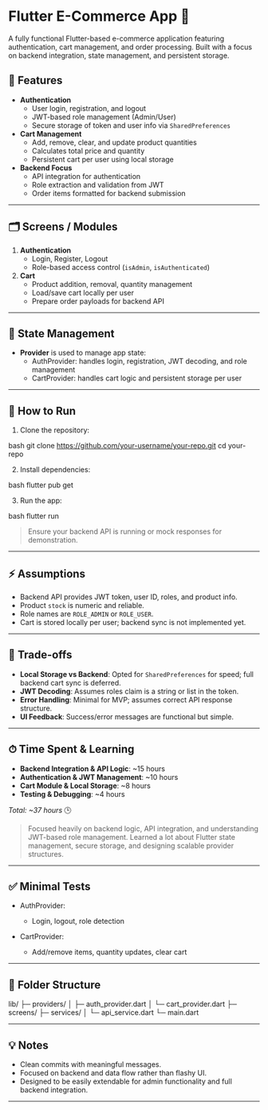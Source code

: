 
# Flutter E-Commerce App 🛒

A fully functional Flutter-based e-commerce application featuring authentication, cart management, and order processing. Built with a focus on backend integration, state management, and persistent storage.


## 🌟 Features

- **Authentication**
  - User login, registration, and logout
  - JWT-based role management (Admin/User)
  - Secure storage of token and user info via `SharedPreferences`
- **Cart Management**
  - Add, remove, clear, and update product quantities
  - Calculates total price and quantity
  - Persistent cart per user using local storage
- **Backend Focus**
  - API integration for authentication
  - Role extraction and validation from JWT
  - Order items formatted for backend submission

---

## 🗂 Screens / Modules

1. **Authentication**
   - Login, Register, Logout
   - Role-based access control (`isAdmin`, `isAuthenticated`)
2. **Cart**
   - Product addition, removal, quantity management
   - Load/save cart locally per user
   - Prepare order payloads for backend API

---

## 🧩 State Management

- **Provider** is used to manage app state:
  - AuthProvider: handles login, registration, JWT decoding, and role management
  - CartProvider: handles cart logic and persistent storage per user

---

## 🚀 How to Run

1. Clone the repository:

bash
git clone https://github.com/your-username/your-repo.git
cd your-repo


2. Install dependencies:

bash
flutter pub get


3. Run the app:

bash
flutter run


> Ensure your backend API is running or mock responses for demonstration.

---

## ⚡ Assumptions

* Backend API provides JWT token, user ID, roles, and product info.
* Product `stock` is numeric and reliable.
* Role names are `ROLE_ADMIN` or `ROLE_USER`.
* Cart is stored locally per user; backend sync is not implemented yet.

---

## 🎯 Trade-offs

* **Local Storage vs Backend**: Opted for `SharedPreferences` for speed; full backend cart sync is deferred.
* **JWT Decoding**: Assumes roles claim is a string or list in the token.
* **Error Handling**: Minimal for MVP; assumes correct API response structure.
* **UI Feedback**: Success/error messages are functional but simple.

---

## ⏱ Time Spent & Learning

* **Backend Integration & API Logic**: \~15 hours
* **Authentication & JWT Management**: \~10 hours
* **Cart Module & Local Storage**: \~8 hours
* **Testing & Debugging**: \~4 hours

*Total: \~37 hours* 🕒

> Focused heavily on backend logic, API integration, and understanding JWT-based role management. Learned a lot about Flutter state management, secure storage, and designing scalable provider structures.

---

## ✅ Minimal Tests

* AuthProvider:

  * Login, logout, role detection
* CartProvider:

  * Add/remove items, quantity updates, clear cart

---

## 📂 Folder Structure


lib/
 ├─ providers/
 │   ├─ auth_provider.dart
 │   └─ cart_provider.dart
 ├─ screens/
 ├─ services/
 │   └─ api_service.dart
 └─ main.dart


---

## 💡 Notes

* Clean commits with meaningful messages.
* Focused on backend and data flow rather than flashy UI.
* Designed to be easily extendable for admin functionality and full backend integration.

---
